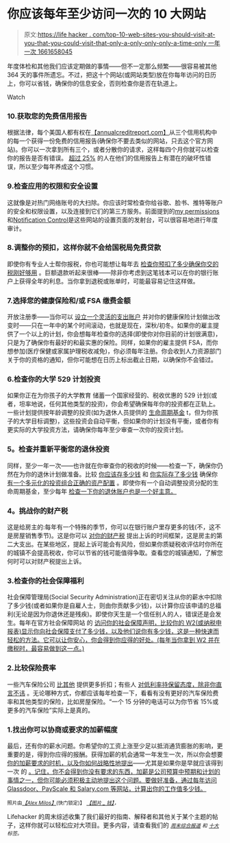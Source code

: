 # 你应该每年至少访问一次的 10 大网站

> 原文:[https://life hacker . com/top-10-web-sites-you-should-visit-at-you-that-you-could-visit-that-only-a-only-only-only-a-time-only 一年一次 1661658045](https://lifehacker.com/top-10-web-sites-you-should-visit-at-least-once-a-year-1661658045)

年度体检和其他我们应该定期做的事情——但不一定那么频繁——很容易被其他 364 天的事件所遗忘。不过，把这十个网站(或网站类型)放在你每年访问的日历上，你可以省钱，确保你的信息安全，否则检查你是否在轨道上。

Watch

### 10.获取您的免费信用报告

根据法律，每个美国人都有权在[【annualcreditreport.com】](http://annualcreditreport.com/)从三个信用机构中的每一个获得一份免费的信用报告(确保你不要去类似的网站，只去这个官方网站)。你可以一次拿到所有三个，或者分散你的请求，这样每四个月你就可以检查你的报告是否有错误。 [超过 25%](https://lifehacker.com/26-of-people-have-errors-on-their-credit-reports-so-c-496267352) 的人在他们的信用报告上有潜在的破坏性错误，所以至少每年养成这个习惯。

### 9.检查应用的权限和安全设置

这就像是对热门网络账号的大扫除。你应该时常检查你给谷歌、脸书、推特等账户的安全和权限设置，以及连接到它们的第三方服务。前面提到的[my permissions](https://lifehacker.com/mypermissions-is-one-convenient-place-to-start-cleaning-5872639)和[Notification Control](http://lifehacker.com/notification-control-is-a-launchpad-for-cleaning-up-you-5876879)是这些网站的设置页面的发射台，可以很容易地进行年度审计。

### 8.调整你的预扣，这样你就不会给国税局免费贷款

即使你有专业人士帮你报税，你也可能想让每年去 [检查你预扣了多少](http://apps.irs.gov/app/withholdingcalculator/)[确保你交的税刚好够用](https://lifehacker.com/how-do-i-avoid-owing-money-or-getting-a-huge-refund-on-5890480) 。巨额退款听起来很棒——除非你考虑到这笔钱本可以在你的银行账户上获得全年的利息。当你拿到退税或账单时，可能最容易记住这样做。

### 7.选择您的健康保险和/或 FSA 缴费金额

开放注册季——当你可以 [设立一个灵活的支出账户](https://lifehacker.com/how-to-use-your-flexible-savings-account-to-save-money-5855970) 并对你的健康保险计划做出改变时——只在一年中的某个时间滚动，也就是现在，深秋/初冬。如果你的雇主提供了一个以上的计划，你会想每年检查你的选择(即使你对你目前的计划很满意)，只是为了确保你有最好的和最实惠的保险。同样，如果你的雇主提供 FSA，而你想参加(医疗保健或家属护理税收减免)，你必须每年注册。你会收到人力资源部门关于你的资格的通知，但你可能想在日历上标出截止日期，以确保你不会错过。

### 6.检查你的大学 529 计划投资

如果你正在为你孩子的大学教育 储蓄一个国家经营的、税收优惠的 529 计划(或者，坦率地说，任何其他类型的投资)，你会希望确保每年你的投资都在正轨上。一些计划提供按年龄调整的投资(如为退休人员提供的 [生命周期基金](http://lifehacker.com/use-lifecycle-funds-to-automatically-rebalance-your-inv-5823333) t，但为你孩子的大学目标调整)，这些投资会自动平衡，但如果你的计划没有平衡，或者你有更实际的大学投资方法，请确保你每年至少审查一次你的投资计划。

### **5。检查并重新平衡您的退休投资**

同样，至少一年一次——也许就在你审查你的税收的时候——检查一下，确保你仍然在为你的退休计划做准备。比较 [你应该存多少钱](https://lifehacker.com/how-much-you-should-save-for-retirement-based-on-139-y-1054697169) 和 [你实际存了多少钱](http://lifehacker.com/how-much-money-are-you-saving-for-retirement-1622283764) 确保你 [有一个多元化的投资组合](http://twocents.lifehacker.com/how-to-pick-investments-for-your-retirement-account-1607484143)[正确的资产配置](http://lifehacker.com/a-step-by-step-guide-to-painlessly-plan-and-vet-your-re-5814716) 。即使你有一个自动调整投资分配的生命周期基金，至少每年 [检查一下你的退休账户也是一个好主意。](http://twocents.lifehacker.com/check-up-on-your-401-k-to-keep-your-retirement-on-trac-1604935648)

### **4。挑战你的财产税**

这是给房主的:每年有一个特殊的季节，你可以在银行账户里存更多的钱(不，这不是房屋销售季节)。这是你可以 [对你的财产税](https://lifehacker.com/save-thousands-of-dollars-every-year-by-appealing-your-1592790272) 提出上诉的时间框架，这是房主的第二大支出。在某些地区，提起上诉可能会有风险，但如果你质疑税收评估时你所在的城镇不会提高税收，你可以节省的钱可能值得争取。查看您的城镇通知，了解您何时可以对财产税提出上诉。

### 3.检查你的社会保障福利

社会保障管理局(Social Security Administration)正在密切关注从你的薪水中扣除了多少钱(或者如果你是自雇人士，则由你贡献多少钱)，以计算你应该申请的总福利(无论是因为你退休还是残疾)。即使你天生是一个信任别人的人，错误还是会发生。每年在官方社会保障网站 的 [访问你的社会保障声明，比较你的 W2(或纳税申报表)显示你向社会保障支付了多少钱，以及他们说你有多少钱，这是一种快速而轻松的方法。它可以让你安心，你会得到你应得的好处。(每年当你拿到 W2 并在缴税时，最容易做到这一点。)](http://www.ssa.gov/)

### 2.比较保险费率

一些汽车保险公司 [比其他](https://lifehacker.com/the-car-insurance-companies-that-offer-the-most-discoun-1605643705) 提供更多折扣；有些人 [对低利率持保留态度，除非你直言不讳](http://lifehacker.com/are-you-getting-the-best-auto-insurance-rate-at-your-pr-5886540) 。无论哪种方式，你都应该每年检查一下，看看有没有更好的汽车保险费率和其他类型的保险，比如房屋保险。“一个 15 分钟的电话可以为你节省 15%或更多的汽车保险”实际上是真的。

### 1.找出你可以协商或要求的加薪幅度

最后，还有你的薪水问题。你希望你的工资上涨至少足以抵消通货膨胀的影响，更重要的是，得到你应得的报酬。获得加薪的机会通常一年发生一次，所以你会想要 [你的加薪要求的时机，以及你如何战略性地提出](https://lifehacker.com/the-right-way-to-ask-for-a-raise-and-get-what-you-deser-1577005970)——尤其是如果你是早就应该得到一次 的 [。记住，你不会得到你没有要求的东西，加薪是公司预算中预期和计划的事情之一，但你可能必须积极主动地提出这个问题。要做好准备，通过每年访问 Glassdoor、PayScale 和 Salary.com 等网站，计算出你的工作值多少钱。](http://lifehacker.com/how-do-i-ask-for-a-raise-when-i-feel-underpaid-and-over-5843302)

<small>照片由</small>[*<small>【Alex Milos】</small>*](http://www.shutterstock.com/pic-120225985.html)<small>(快门锁定)】</small> [*<small>【图片 _ 钱】</small>*](https://www.flickr.com/photos/59937401@N07/5474209451/sizes/z/)*<small>，</small>*

Lifehacker 的周末综述收集了我们最好的指南、解释者和其他关于某个主题的帖子，这样你就可以轻松应对大项目。更多内容，请查看我们的 [*<small>周末综合报道</small>*](http://lifehacker.com/tag/weekend-roundup) <small>*和*</small> [*<small>十大</small>*](http://lifehacker.com/tag/lifehacker-top-10) <small>*标签。*</small>